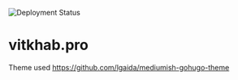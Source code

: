 ![Deployment Status](https://travis-ci.com/vitkhab/vitkhab.pro.svg?branch=master)

# vitkhab.pro
Theme used https://github.com/lgaida/mediumish-gohugo-theme
